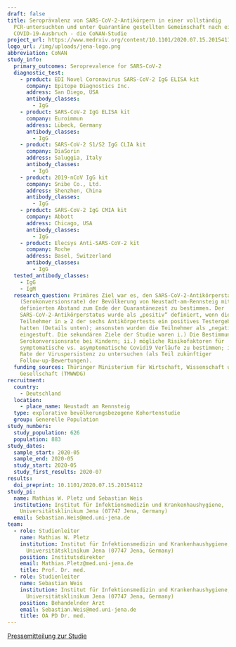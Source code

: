 ```yaml
---
draft: false
title: Seroprävalenz von SARS-CoV-2-Antikörpern in einer vollständig
  PCR-untersuchten und unter Quarantäne gestellten Gemeinschaft nach einem
  COVID-19-Ausbruch - die CoNAN-Studie
project_url: https://www.medrxiv.org/content/10.1101/2020.07.15.20154112v1
logo_url: /img/uploads/jena-logo.png
abbreviation: CoNAN
study_info:
  primary_outcomes: Seroprevalence for SARS-CoV-2
  diagnostic_test:
    - product: EDI Novel Coronavirus SARS-CoV-2 IgG ELISA kit
      company: Epitope Diagnostics Inc.
      address: San Diego, USA
      antibody_classes:
        - IgG
    - product: SARS-CoV-2 IgG ELISA kit
      company: Euroimmun
      address: Lübeck, Germany
      antibody_classes:
        - IgG
    - product: SARS-CoV-2 S1/S2 IgG CLIA kit
      company: DiaSorin
      address: Saluggia, Italy
      antibody_classes:
        - IgG
    - product: 2019-nCoV IgG kit
      company: Snibe Co., Ltd.
      address: Shenzhen, China
      antibody_classes:
        - IgG
    - product: SARS-CoV-2 IgG CMIA kit
      company: Abbott
      address: Chicago, USA
      antibody_classes:
        - IgG
    - product: Elecsys Anti-SARS-CoV-2 kit
      company: Roche
      address: Basel, Switzerland
      antibody_classes:
        - IgG
  tested_antibody_classes:
    - IgG
    - IgM
  research_question: Primäres Ziel war es, den SARS-CoV-2-Antikörperstatus
    (Serokonversionsrate) der Bevölkerung von Neustadt-am-Rennsteig mit einem
    definierten Abstand zum Ende der Quarantänezeit zu bestimmen. Der
    SARS-CoV-2-Antikörperstatus wurde als „positiv“ definiert, wenn die
    Teilnehmer in ≥ 2 der sechs Antikörpertests ein positives Testergebnis
    hatten (Details unten); ansonsten wurden die Teilnehmer als „negativ“
    eingestuft. Die sekundären Ziele der Studie waren i.) Die Bestimmung der
    Serokonversionsrate bei Kindern; ii.) mögliche Risikofaktoren für
    symptomatische vs. asymptomatische Covid19 Verläufe zu bestimmen; iii.) die
    Rate der Viruspersistenz zu untersuchen (als Teil zukünftiger
    Follow-up-Bewertungen).
  funding_sources: Thüringer Ministerium für Wirtschaft, Wissenschaft und Digitale
    Gesellschaft (TMWWDG)
recruitment:
  country:
    - Deutschland
  location:
    - place_name: Neustadt am Rennsteig
  type: explorative bevölkerungsbezogene Kohortenstudie
  group: Generelle Population
study_numbers:
  study_population: 626
  population: 883
study_dates:
  sample_start: 2020-05
  sample_end: 2020-05
  study_start: 2020-05
  study_first_results: 2020-07
results:
  doi_preprint: 10.1101/2020.07.15.20154112
study_pi:
  name: Mathias W. Pletz und Sebastian Weis
  institution: Institut für Infektionsmedizin und Krankenhaushygiene,
    Universitätsklinikum Jena (07747 Jena, Germany)
  email: Sebastian.Weis@med.uni-jena.de
team:
  - role: Studienleiter
    name: Mathias W. Pletz
    institution: Institut für Infektionsmedizin und Krankenhaushygiene,
      Universitätsklinikum Jena (07747 Jena, Germany)
    position: Institutsdirektor
    email: Mathias.Pletz@med.uni-jena.de
    title: Prof. Dr. med.
  - role: Studienleiter
    name: Sebastian Weis
    institution: Institut für Infektionsmedizin und Krankenhaushygiene,
      Universitätsklinikum Jena (07747 Jena, Germany)
    position: Behandelnder Arzt
    email: Sebastian.Weis@med.uni-jena.de
    title: OA PD Dr. med.
---
```

[Pressemitteilung zur Studie](https://www.uniklinikum-jena.de/Uniklinikum+Jena/Aktuelles/Pressemitteilungen/Gemeinsam+zu+neuen+Corona_Erkenntnissen-pos-0-p-24628.html)
